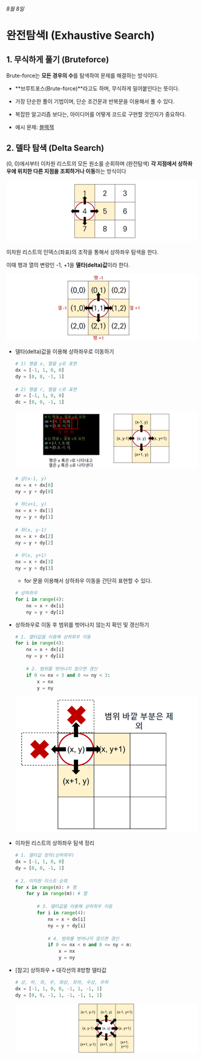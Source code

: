 ###### 8월 8일

# 완전탐색I (Exhaustive Search)

## 1. 무식하게 풀기 (Bruteforce)

Brute-force는 **모든 경우의 수**를 탐색하여 문제를 해결하는 방식이다.

- **브루트포스(Brute-force)**라고도 하며, 무식하게 밀어붙인다는 뜻이다.
- 가장 단순한 풀이 기법이며, 단순 조건문과 반복문을 이용해서 풀 수 있다.
-  복잡한 알고리즘 보다는, 아이디어를 어떻게 코드로 구현할 것인지가 중요하다.

- 예시 문제: [블랙잭](https://www.acmicpc.net/problem/2798)



## 2. 델타 탐색 (Delta Search)

(0, 0)에서부터 이차원 리스트의 모든 원소를 순회하며 (완전탐색) **각 지점에서 상하좌우에 위치한 다른 지점을 조회하거나 이동**하는 방식이다

![image-20220816012957874](README.assets/image-20220816012957874.png)

이차원 리스트의 인덱스(좌표)의 조작을 통해서 상하좌우 탐색을 한다.

이때 행과 열의 변량인 -1, +1을 **델타(delta)값**이라 한다.

![image-20220816013118578](README.assets/image-20220816013118578.png)



- 델타(delta)값을 이용해 상하좌우로 이동하기

  ```python
  # 1) 행을 x, 열을 y로 표현
  dx = [-1, 1, 0, 0]
  dy = [0, 0, -1, 1]
  
  # 2) 행을 r, 열을 c로 표현
  dr = [-1, 1, 0, 0]
  dc = [0, 0, -1, 1]
  ```

  ![image-20220816054112479](README.assets/image-20220816054112479.png)

  ```python
  # 상(x-1, y)
  nx = x + dx[0]
  ny = y + dy[0]
  
  # 하(x+1, y)
  nx = x + dx[1]
  ny = y + dy[1]
  
  # 좌(x, y-1)
  nx = x + dx[2]
  ny = y + dy[2]
  
  # 우(x, y+1)
  nx = x + dx[3]
  ny = y + dy[3]
  ```

  - for 문을 이용해서 상하좌우 이동을 간단히 표현할 수 있다.

  ```python
  # 상하좌우
  for i in range(4):
      nx = x + dx[i]
      ny = y + dy[i]
  ```

  

- 상하좌우로 이동 후 범위를 벗어나지 않는지 확인 및 갱신하기

  ```python
  # 1. 델타값을 이용해 상하좌우 이동
  for i in range(4):
      nx = x + dx[i]
      ny = y + dy[i]
      
      # 2. 범위를 벗어나지 않으면 갱신
      if 0 <= nx < 3 and 0 <= ny < 3:
          x = nx
          y = ny
  ```

  ![image-20220816054627927](README.assets/image-20220816054627927.png)



- 이차원 리스트의 상하좌우 탐색 정리

  ```python
  # 1. 델타값 정의(상하좌우)
  dx = [-1, 1, 0, 0]
  dy = [0, 0, -1, 1]
  
  # 2. 이차원 리스트 순회
  for x in range(n): # 행
      for y in range(m): # 열
          
          # 3. 델타값을 이용해 상하좌우 이동
          for i in range(4):
              nx = x + dx[i]
              ny = y + dy[i]
              
              # 4. 범위를 벗어나지 않으면 갱신
              if 0 <= nx < n and 0 <= ny < m:
                  x = nx
                  y = ny
  ```



- [참고] 상하좌우 + 대각선의 8방향 델타값

  ```python
  # 상, 하, 좌, 우, 좌상, 좌하, 우상, 우하
  dx = [-1, 1, 0, 0, -1, 1, -1, 1]
  dy = [0, 0, -1, 1, -1, -1, 1, 1]
  ```

  ![image-20220816054958196](README.assets/image-20220816054958196.png)


